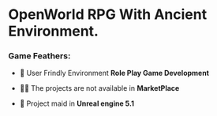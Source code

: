 # OpenWorld RPG With Ancient Environment.

<h3 align="left">Game Feathers:</h3>

- 🌱 User Frindly Environment **Role Play Game Development**

- 👨‍💻 The projects are not available in **MarketPlace**

- 💬 Project maid in **Unreal engine 5.1**
